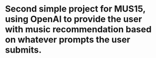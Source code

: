 # Second simple project for MUS15, using OpenAI to provide the user with music recommendation based on whatever prompts the user submits.